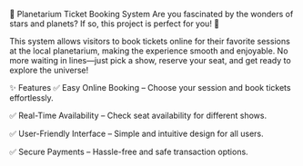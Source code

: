 🌌 Planetarium Ticket Booking System
Are you fascinated by the wonders of stars and planets? If so, this project is perfect for you! 🌠

This system allows visitors to book tickets online for their favorite sessions at the local planetarium, making the experience smooth and enjoyable. No more waiting in lines—just pick a show, reserve your seat, and get ready to explore the universe!

✨ Features
✅ Easy Online Booking – Choose your session and book tickets effortlessly.

✅ Real-Time Availability – Check seat availability for different shows.

✅ User-Friendly Interface – Simple and intuitive design for all users.

✅ Secure Payments – Hassle-free and safe transaction options.
